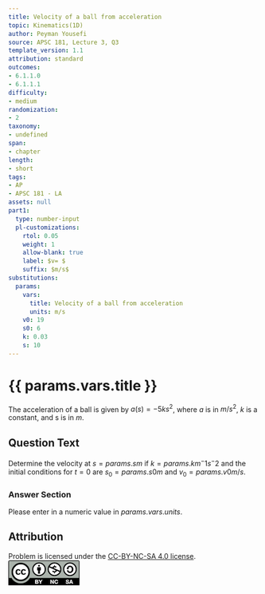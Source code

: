 ```yaml
---
title: Velocity of a ball from acceleration
topic: Kinematics(1D)
author: Peyman Yousefi
source: APSC 181, Lecture 3, Q3
template_version: 1.1
attribution: standard
outcomes:
- 6.1.1.0
- 6.1.1.1
difficulty:
- medium
randomization:
- 2
taxonomy:
- undefined
span:
- chapter
length:
- short
tags:
- AP
- APSC 181 - LA
assets: null
part1:
  type: number-input
  pl-customizations:
    rtol: 0.05
    weight: 1
    allow-blank: true
    label: $v= $
    suffix: $m/s$
substitutions:
  params:
    vars:
      title: Velocity of a ball from acceleration
      units: m/s
    v0: 19
    s0: 6
    k: 0.03
    s: 10
---
```

# {{ params.vars.title }}
The acceleration of a ball is given by $a(s) = -5ks^2$,
where $a$ is in $m/s^2$,
$k$ is a constant,
and s is in $m$.

## Question Text

Determine the velocity at $s = {{params.s}}m$ if $k = {{params.k}}m^-1s^-2$ and the initial conditions for $t = 0$ are $s_0 = {{params.s0}}m$ and $v_0 = {{params.v0}}m/s$.

### Answer Section

Please enter in a numeric value in ${{ params.vars.units }}$.

## Attribution

Problem is licensed under the [CC-BY-NC-SA 4.0 license](https://creativecommons.org/licenses/by-nc-sa/4.0/).<br> ![The Creative Commons 4.0 license requiring attribution-BY, non-commercial-NC, and share-alike-SA license.](https://raw.githubusercontent.com/firasm/bits/master/by-nc-sa.png)